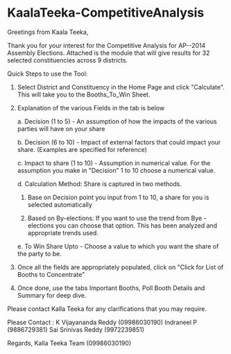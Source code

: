 KaalaTeeka-CompetitiveAnalysis
==============================

Greetings from Kaala Teeka, 

Thank you for your interest for the Competitive Analysis for AP--2014 Assembly Elections. Attached is the module that will give results for 32 selected constituencies across 9 districts. 

Quick Steps to use the Tool:

1) Select District and Constituency in the Home Page and click "Calculate". This will take you to the Booths_To_Win Sheet.

2) Explanation of the various Fields in the tab is below

    a. Decision (1 to 5) - An assumption of how the impacts of the various parties will have on your share
  
    b. Decision (6 to 10) - Impact of external factors that could impact your share. (Examples are specified for reference)
  
    c. Impact to share (1 to 10) - Assumption in numerical value. For the assumption you make in "Decision" 1 to 10 choose a numerical value.
  
    d. Calculation Method: Share is captured in two methods.
  
      1. Base on Decision point you input from 1 to 10, a share for you is selected automatically
    
      2. Based on By-elections: If you want to use the trend from Bye - elections you can choose that option. This has been
      analyzed and appropriate trends used.
    
    e. To Win Share Upto - Choose a value to which you want the share of the party to be.
  
  
3) Once all the fields are appropriately populated, click on "Click for List of Booths to Concentrate"

4) Once done, use the tabs Important Booths, Poll Booth Details and Summary for deep dive.

Please contact Kalla Teeka for any clarifications that you may require.

Please Contact : 
K Vijayananda Reddy (09986030190)
Indraneel P (9886729381)
Sai Srinivas Reddy (9972239851)

Regards,
Kalla Teeka Team 
(09986030190)
